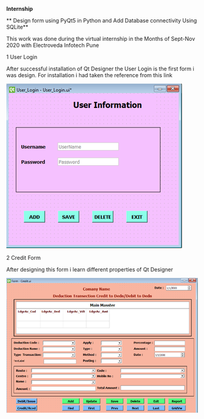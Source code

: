 **Internship**

** Design form using PyQt5 in Python and Add Database connectivity Using SQLite**
    
This work was done during the virtual internship in the Months of Sept-Nov 2020 with Electroveda Infotech Pune

1 User Login

After successful installation of Qt Designer the User Login is the first form i was design. For installation i had taken the reference from this link


  ![Image of UserLogin UI](Form_Images/UserLogin.png)

2 Credit Form

After designing this form i learn different properties of Qt Designer

  ![Image of Credit UI](Form_Images/Credit.png)
